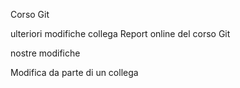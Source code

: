 Corso Git

ulteriori modifiche collega
Report online del corso Git

nostre modifiche

Modifica da parte di un collega

